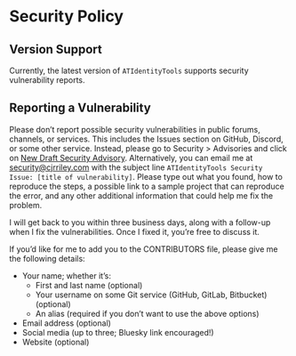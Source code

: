 # Security Policy

## Version Support
Currently, the latest version of `ATIdentityTools` supports security vulnerability reports.

## Reporting a Vulnerability

Please don’t report possible security vulnerabilities in public forums, channels, or services. This includes the Issues section on GitHub, Discord, or some other service. Instead, please go to Security > Advisories and click on [New Draft Security Advisory](https://github.com/ATProtoKit/ATIdentityTools/security/advisories/new). Alternatively, you can email me at [security@cjrriley.com](mailto:security@cjrriley.com?subject=ATProtoKit%20Security%20Vulnerability:%20[ENTER%20TITLE%20HERE])
 with the subject line `ATIdentityTools Security Issue: [title of vulnerability]`. Please type out what you found, how to reproduce the steps, a possible link to a sample project that can reproduce the error, and any other additional information that could help me fix the problem.

I will get back to you within three business days, along with a follow-up when I fix the vulnerabilities. Once I fixed it, you’re free to discuss it.

If you’d like for me to add you to the CONTRIBUTORS file, please give me the following details:
- Your name; whether it’s:
    - First and last name (optional)
    - Your username on some Git service (GitHub, GitLab, Bitbucket) (optional)
    - An alias (required if you don’t want to use the above options)
- Email address (optional)
- Social media (up to three; Bluesky link encouraged!)
- Website (optional)
